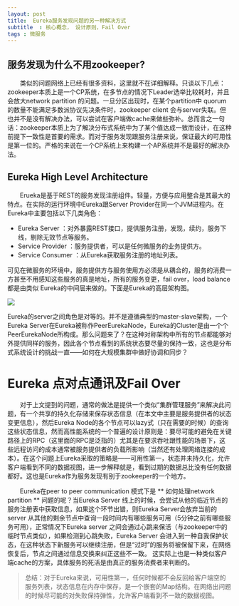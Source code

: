 ```yaml
---
layout: post
title:  Eureka服务发现问题的另一种解决方式
subtitle  : 核心概念， 设计原则，Fail Over
tags : 微服务
---
```


## 服务发现为什么不用zookeeper?

&emsp;&emsp;类似的问题网络上已经有很多资料，这里就不在详细解释。只谈以下几点： zookeeper本质上是一个CP系统，在多节点的情况下Leader选举比较耗时，并且会放大network partition 的问题。一旦分区出现时，在某个partition中 quorum 的数量不能满足多数派协议先决条件时，zookeeper client 会与server失联。但也并不是没有解决办法，可以尝试在客户端做cache来做些弥补。总而言之一句话：zookeeper本质上为了解决分布式系统中为了某个值达成一致而设计，在这种前提下一致性是首要的需求。而对于服务发现跟服务注册来说，保证最大的可用性是第一位的。严格的来说在一个CP系统上来构建一个AP系统并不是最好的解决办法。

## Eureka High Level Architecture

&emsp;&emsp;Erueka是基于REST的服务发现注册组件。轻量，方便与应用整合是其最大的特点。在实际的运行环境中Eureka跟Server Provider在同一个JVM进程内。在Eureka中主要包括以下几类角色：
*  Eureka Server ：对外暴露REST接口，提供服务注册，发现，续约，服务下线，剔除无效节点等服务。
*  Service Provider ：服务提供者，可以是任何微服务的业务提供方。
*  Service Consumer ：从Eureka获取服务注册的地址列表。

可见在微服务的环境中，服务提供方与服务使用方必须是从耦合的，服务的消费一方甚至不用感知这些服务的真是地址，所有的服务变更，fail over，load balance 都是由类似
Eureka的中间层来做的。下面是Eureka的高层架构图。

![](https://raw.githubusercontent.com/pangzhenzhou/pzz-github-pages-blog/gh-pages/public/image/eureka_architecture.png)

Eureka的server之间角色是对等的。并不是遵循典型的master-slave架构，一个Eureka Server在Eureka被称作PeerEurekaNode，Eureka的Cluster是由一个个PeerEurekaNode所构成。那么问题来了？在这种对称架构中所有的节点都能够对外提供同样的服务，因此各个节点看到的系统状态要尽量的保持一致，这也是分布式系统设计的挑战一直——如何在大规模集群中做好协调和同步？

# Eureka 点对点通讯及Fail Over

&emsp;&emsp;对于上文提到的问题，通常的做法是提供一个类似“集群管理服务”来解决此问题，有一个共享的持久化存储来保存状态信息（在本文中主要是服务提供者的状态变更信息），然后Eureka Node的各个节点可以lazy式（只在需要的时候）的查询这些状态信息，然而高性能系统的一个普遍的设计原则是：要尽可能的避免在关键路径上的RPC（这里面的RPC是泛指的）尤其是在要求吞吐跟性能的场景下，这些远程访问的成本通常被服务提供者的负载所影响（当然还有处理网络连接的成本）。在这个问题上Eureka采取的策略是——可用性第一，状态并未持久化，允许客户端看到不同的数据视图，进一步解释就是，看到过期的数据总比没有任何数据都好。这也是Eureka作为服务发现有别于zookeeper的一个地方。

&emsp;&emsp;Eureka在peer to peer communication 模式下是 ** 如何处理network partition ** 问题的呢？当Eureka Server 线上的时候，会尝试从他的临近节点的服务注册表中获取信息，如果这个环节出错，则Eureka Server会放弃当前的server 从其他的剩余节点中查询一段时间内有哪些服务可用（5分钟之前有哪些服务可用），正常情况下Eureka server 之间会通过心跳来保活（与zookeeper中的临时节点类似），如果检测到心跳失败，Eureka Server 会进入到一种自我保护状态，在这种状态下新服务可以继续注册，但是“过时”的服务将被保留下来，在网络恢复后，节点之间通过信息交换来纠正这些不一致。 这实际上也是一种类似客户端cache的方案，具体服务的死活是由真正的服务消费者来判断的。


>  总结：对于Eureka来说，可用性第一，任何时候都不会反回给客户端空的服务列表，状态信息在内存中保存，是一个嵌套的Map结构。在网络出问题的时候尽可能的对失败保持弹性，允许客户端看到不一致的数据视图。
